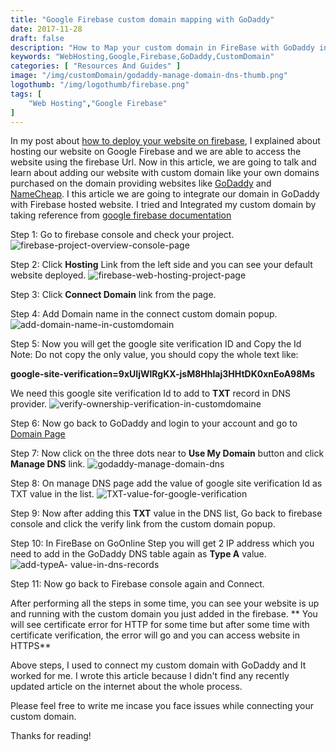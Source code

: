 ```yaml
---
title: "Google Firebase custom domain mapping with GoDaddy"
date: 2017-11-28
draft: false
description: "How to Map your custom domain in FireBase with GoDaddy instructions."
keywords: "WebHosting,Google,Firebase,GoDaddy,CustomDomain"
categories: [ "Resources And Guides" ]
image: "/img/customDomain/godaddy-manage-domain-dns-thumb.png"
logothumb: "/img/logothumb/firebase.png"
tags: [
    "Web Hosting","Google Firebase"
]
---
```

In my post about [how to deploy your website on firebase](https://www.pawangaria.com/post/deploy-website-on-google-firebase/), I explained about hosting our website on Google Firebase and we are able to access the website using the firebase Url. Now in this article, we are going to talk and learn about adding our website with custom domain like your own domains purchased on the domain providing websites like [GoDaddy](https://www.godaddy.com/) and [NameCheap](https://www.namecheap.com/).
I this article we are going to integrate our domain in GoDaddy with Firebase hosted website. I tried and Integrated my custom domain by taking reference from [google firebase documentation](https://firebase.google.com/docs/hosting/custom-domain)

Step 1: Go to firebase console and check your project.
![firebase-project-overview-console-page](/img/customDomain/firebase-project-overview-console-page.png)

Step 2: Click **Hosting** Link from the left side and you can see your default website deployed.
![firebase-web-hosting-project-page](/img/customDomain/firebase-web-hosting-project-page.png)

Step 3: Click **Connect Domain** link from the page.

Step 4: Add Domain name in the connect custom domain popup.
![add-domain-name-in-customdomain](/img/customDomain/add-domain-name-in-customdomain.png)

Step 5: Now you will get the google site verification ID and Copy the Id
Note: Do not copy the only value, you should copy the whole text like:

 **google-site-verification=9xUIjWlRgKX-jsM8Hhlaj3HHtDK0xnEoA98Ms**

We need this google site verification Id to add to **TXT** record in DNS provider.
![verify-ownership-verification-in-customdomaine](/img/customDomain/verify-ownership-verification-customdomain.png)

Step 6: Now go back to GoDaddy and login to your account and go to [Domain Page](https://dcc.godaddy.com/domains/)

Step 7: Now click on the three dots near to **Use My Domain** button and click **Manage DNS** link.
 ![godaddy-manage-domain-dns](/img/customDomain/godaddy-manage-domain-dns.png)

Step 8: On manage DNS page add the value of google site verification Id as TXT value in the list.
 ![TXT-value-for-google-verification](/img/customDomain/TXT-value-for-google-verification.png)

Step 9: Now after adding this **TXT** value in the DNS list, Go back to firebase console and click the verify link from the custom domain popup.

Step 10: In FireBase on GoOnline Step you will get 2 IP address which you need to add in the GoDaddy DNS table again as **Type A** value.
 ![add-typeA- value-in-dns-records](/img/customDomain/typeA-value-update-in-dns-table.png)

Step 11: Now go back to Firebase console again and Connect.

After performing all the steps in  some time, you can see your website is up and running with the custom domain you just added in the firebase.
** You will see certificate error for HTTP for some time but after some time with certificate verification, the error will go and you can access website in HTTPS**

Above steps, I used to connect my custom domain with GoDaddy and It worked for me. I wrote this article because I didn't find any recently updated article on the internet about the whole process.

Please feel free to write me incase you face issues while connecting your custom domain.

Thanks for reading!
